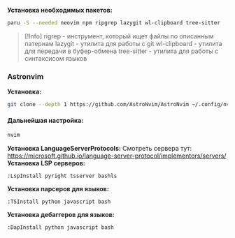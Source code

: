 **Установка необходимых пакетов:**
```bash
paru -S --needed neovim npm ripgrep lazygit wl-clipboard tree-sitter
```
>[!Info]
>rigrep - инструмент, который ищет файлы по описанным патернам
>lazygit - утилита для работы с git
>wl-clipboard - утилита для передачи в буфер-обмена
>tree-sitter - утилита для работы с синтаксисом языков
### Astronvim
**Установка:**
```bash
git clone --depth 1 https://github.com/AstroNvim/AstroNvim ~/.config/nvim
```

#### Дальнейшая настройка:
```bash
nvim
```
**Установка LanguageServerProtocols:**
Смотреть сервера тут: https://microsoft.github.io/language-server-protocol/implementors/servers/
**Установка LSP серверов:**
```
:LspInstall pyright tsserver bashls
```
**Установка парсеров для языков:**
```
:TSInstall python javascript bash
```
**Установка дебаггеров для языков:**
```
:DapInstall python javascript bash
```